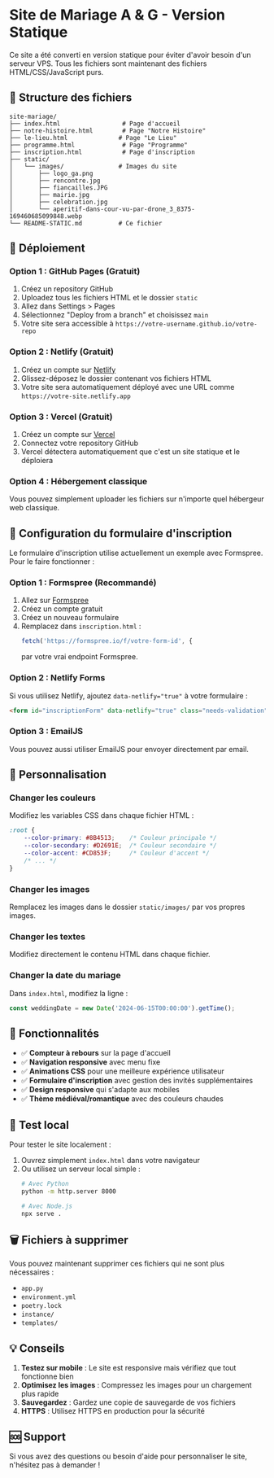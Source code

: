 # Site de Mariage A & G - Version Statique

Ce site a été converti en version statique pour éviter d'avoir besoin d'un serveur VPS. Tous les fichiers sont maintenant des fichiers HTML/CSS/JavaScript purs.

## 📁 Structure des fichiers

```
site-mariage/
├── index.html                 # Page d'accueil
├── notre-histoire.html        # Page "Notre Histoire"
├── le-lieu.html              # Page "Le Lieu"
├── programme.html             # Page "Programme"
├── inscription.html           # Page d'inscription
├── static/
│   └── images/               # Images du site
│       ├── logo_ga.png
│       ├── rencontre.jpg
│       ├── fiancailles.JPG
│       ├── mairie.jpg
│       ├── celebration.jpg
│       └── aperitif-dans-cour-vu-par-drone_3_8375-169460685099848.webp
└── README-STATIC.md          # Ce fichier
```

## 🚀 Déploiement

### Option 1 : GitHub Pages (Gratuit)
1. Créez un repository GitHub
2. Uploadez tous les fichiers HTML et le dossier `static`
3. Allez dans Settings > Pages
4. Sélectionnez "Deploy from a branch" et choisissez `main`
5. Votre site sera accessible à `https://votre-username.github.io/votre-repo`

### Option 2 : Netlify (Gratuit)
1. Créez un compte sur [Netlify](https://netlify.com)
2. Glissez-déposez le dossier contenant vos fichiers HTML
3. Votre site sera automatiquement déployé avec une URL comme `https://votre-site.netlify.app`

### Option 3 : Vercel (Gratuit)
1. Créez un compte sur [Vercel](https://vercel.com)
2. Connectez votre repository GitHub
3. Vercel détectera automatiquement que c'est un site statique et le déploiera

### Option 4 : Hébergement classique
Vous pouvez simplement uploader les fichiers sur n'importe quel hébergeur web classique.

## 📧 Configuration du formulaire d'inscription

Le formulaire d'inscription utilise actuellement un exemple avec Formspree. Pour le faire fonctionner :

### Option 1 : Formspree (Recommandé)
1. Allez sur [Formspree](https://formspree.io)
2. Créez un compte gratuit
3. Créez un nouveau formulaire
4. Remplacez dans `inscription.html` :
   ```javascript
   fetch('https://formspree.io/f/votre-form-id', {
   ```
   par votre vrai endpoint Formspree.

### Option 2 : Netlify Forms
Si vous utilisez Netlify, ajoutez `data-netlify="true"` à votre formulaire :
```html
<form id="inscriptionForm" data-netlify="true" class="needs-validation" novalidate>
```

### Option 3 : EmailJS
Vous pouvez aussi utiliser EmailJS pour envoyer directement par email.

## 🎨 Personnalisation

### Changer les couleurs
Modifiez les variables CSS dans chaque fichier HTML :
```css
:root {
    --color-primary: #8B4513;    /* Couleur principale */
    --color-secondary: #D2691E;  /* Couleur secondaire */
    --color-accent: #CD853F;     /* Couleur d'accent */
    /* ... */
}
```

### Changer les images
Remplacez les images dans le dossier `static/images/` par vos propres images.

### Changer les textes
Modifiez directement le contenu HTML dans chaque fichier.

### Changer la date du mariage
Dans `index.html`, modifiez la ligne :
```javascript
const weddingDate = new Date('2024-06-15T00:00:00').getTime();
```

## 🔧 Fonctionnalités

- ✅ **Compteur à rebours** sur la page d'accueil
- ✅ **Navigation responsive** avec menu fixe
- ✅ **Animations CSS** pour une meilleure expérience utilisateur
- ✅ **Formulaire d'inscription** avec gestion des invités supplémentaires
- ✅ **Design responsive** qui s'adapte aux mobiles
- ✅ **Thème médiéval/romantique** avec des couleurs chaudes

## 📱 Test local

Pour tester le site localement :
1. Ouvrez simplement `index.html` dans votre navigateur
2. Ou utilisez un serveur local simple :
   ```bash
   # Avec Python
   python -m http.server 8000
   
   # Avec Node.js
   npx serve .
   ```

## 🗑️ Fichiers à supprimer

Vous pouvez maintenant supprimer ces fichiers qui ne sont plus nécessaires :
- `app.py`
- `environment.yml`
- `poetry.lock`
- `instance/`
- `templates/`

## 💡 Conseils

1. **Testez sur mobile** : Le site est responsive mais vérifiez que tout fonctionne bien
2. **Optimisez les images** : Compressez les images pour un chargement plus rapide
3. **Sauvegardez** : Gardez une copie de sauvegarde de vos fichiers
4. **HTTPS** : Utilisez HTTPS en production pour la sécurité

## 🆘 Support

Si vous avez des questions ou besoin d'aide pour personnaliser le site, n'hésitez pas à demander !
